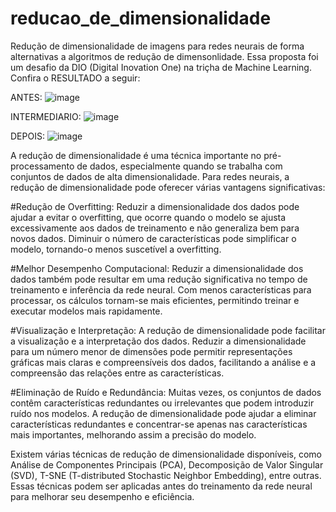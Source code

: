 # reducao_de_dimensionalidade
Redução de dimensionalidade de imagens para redes neurais de forma alternativas a algoritmos de redução de dimensonlidade. Essa proposta foi um desafio da DIO (Digital Inovation One) na triçha de Machine Learning.
Confira o RESULTADO a seguir:

ANTES:
![image](https://github.com/RodrigoSouza-Dev/reducao_de_dimensionalidade/assets/56081755/e85321ce-4af7-419c-b716-c6bf00f90f7f)

INTERMEDIARIO:
![image](https://github.com/RodrigoSouza-Dev/reducao_de_dimensionalidade/assets/56081755/027eeb46-4b08-444b-9240-1d92106c4a96)

DEPOIS:
![image](https://github.com/RodrigoSouza-Dev/reducao_de_dimensionalidade/assets/56081755/eae44ae9-cb57-4ccc-8690-8a0e263698e7)

A redução de dimensionalidade é uma técnica importante no pré-processamento de dados, especialmente quando se trabalha com conjuntos de dados de alta dimensionalidade. Para redes neurais, a redução de dimensionalidade pode oferecer várias vantagens significativas:

#Redução de Overfitting:
Reduzir a dimensionalidade dos dados pode ajudar a evitar o overfitting, que ocorre quando o modelo se ajusta excessivamente aos dados de treinamento e não generaliza bem para novos dados. Diminuir o número de características pode simplificar o modelo, tornando-o menos suscetível a overfitting.

#Melhor Desempenho Computacional:
Reduzir a dimensionalidade dos dados também pode resultar em uma redução significativa no tempo de treinamento e inferência da rede neural. Com menos características para processar, os cálculos tornam-se mais eficientes, permitindo treinar e executar modelos mais rapidamente.

#Visualização e Interpretação:
A redução de dimensionalidade pode facilitar a visualização e a interpretação dos dados. Reduzir a dimensionalidade para um número menor de dimensões pode permitir representações gráficas mais claras e compreensíveis dos dados, facilitando a análise e a compreensão das relações entre as características.

#Eliminação de Ruído e Redundância:
Muitas vezes, os conjuntos de dados contêm características redundantes ou irrelevantes que podem introduzir ruído nos modelos. A redução de dimensionalidade pode ajudar a eliminar características redundantes e concentrar-se apenas nas características mais importantes, melhorando assim a precisão do modelo.

Existem várias técnicas de redução de dimensionalidade disponíveis, como Análise de Componentes Principais (PCA), Decomposição de Valor Singular (SVD), T-SNE (T-distributed Stochastic Neighbor Embedding), entre outras. Essas técnicas podem ser aplicadas antes do treinamento da rede neural para melhorar seu desempenho e eficiência.
